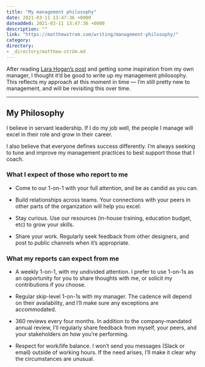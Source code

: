 ```yaml
---
title: "My management philosophy"
date: 2021-03-11 13:47:36 +0000
dateadded: 2021-03-11 13:47:36 +0000
description: ""
link: "https://matthewstrom.com/writing/management-philosophy/"
category:
directory:
- _directory/matthew-ström.md
---
```

<p>After reading <a href="https://larahogan.me/blog/management-expectations/" target="_blank" rel="noopener">Lara Hogan’s post</a> and getting some inspiration from my own manager, I thought it’d be good to write up my management philosophy. This reflects my approach at this moment in time — I’m still pretty new to management, and will be revisiting this over time.</p>
<hr>
<h2 id="my-philosophy">My Philosophy</h2>
<p>I believe in servant leadership. If I do my job well, the people I manage will excel in their role and grow in their career.</p>
<p>I also believe that everyone defines success differently. I’m always seeking to tune and improve my management practices to best support those that I coach.</p>
<h3 id="what-i-expect-of-those-who-report-to-me">What I expect of those who report to me</h3>
<ul>
<li>
<p>Come to our 1-on-1 with your full attention, and be as candid as you can.</p>
</li>
<li>
<p>Build relationships across teams. Your connections with your peers in other parts of the organization will help you excel.</p>
</li>
<li>
<p>Stay curious. Use our resources (in-house training, education budget, etc) to grow your skills.</p>
</li>
<li>
<p>Share your work. Regularly seek feedback from other designers, and post to public channels when it’s appropriate.</p>
</li>
</ul>
<h3 id="what-my-reports-can-expect-from-me">What my reports can expect from me</h3>
<ul>
<li>
<p>A weekly 1-on-1, with my undivided attention. I prefer to use 1-on-1s as an opportunity for you to share thoughts with me, or solicit my contributions if you choose.</p>
</li>
<li>
<p>Regular skip-level 1-on-1s with my manager. The cadence will depend on their availability, and I’ll make sure any exceptions are accommodated.</p>
</li>
<li>
<p>360 reviews every four months. In addition to the company-mandated annual review, I’ll regularly share feedback from myself, your peers, and your stakeholders on how you’re performing.</p>
</li>
<li>
<p>Respect for work/life balance. I won’t send you messages (Slack or email) outside of working hours. If the need arises, I’ll make it clear why the circumstances are unusual.</p>
</li>
</ul>
